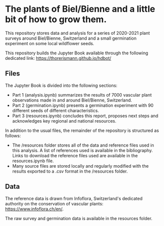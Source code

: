 # The plants of Biel/Bienne and a little bit of how to grow them.

This repository stores data and analysis for a series of 2020-2021 plant surveys around Biel/Bienne, Switzerland and a small germination experiment on some local wildflower seeds.

This repository builds the Jupyter Book available through the following dedicated link: https://thorerismann.github.io/hdbot/

## Files
The Jupyter Book is divided into the following sections:
* Part 1 (analysis.ipynb) summarizes the results of 7000 vascular plant observations made in and around Biel/Bienne, Switzerland.
* Part 2 (germination.ipynb) presents a germination experiment with 90 different seeds of different characteristics.
* Part 3 (resources.ipynb) concludes this report, proposes next steps and acknowledges key regional and national resources.

In addition to the usual files, the remainder of the repository is structured as follows:
* The /resources folder stores all of the data and reference files used in this analysis. A list of references used is available in the bibliography. Links to download the reference files used are available in the resources.ipynb file.
* Many source files are stored locally and regularly modified with the results exported to a .csv format in the /resources folder.

## Data
The reference data is drawn from Infoflora, Switzerland's dedicated authority on the conservation of vascular plants: https://www.infoflora.ch/en/.

The raw survey and germination data is available in the resources folder.